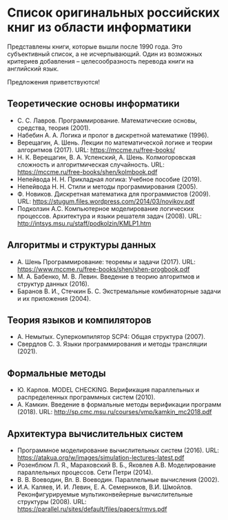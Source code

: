 # Список оригинальных российских книг из области информатики

Представлены книги, которые вышли после 1990 года. Это субъективный список, а не исчерпывающий. Один из возможных критериев добавления – целесообразность перевода книги на английский язык.

Предложения приветствуются!

## Теоретические основы информатики

* С. С. Лавров. Программирование. Математические основы, средства, теория (2001).
* Набебин А. А. Логика и пролог в дискретной математике (1996).
* Верещагин, А. Шень. Лекции по математической логике и теории алгоритмов (2017). URL: https://mccme.ru/free-books/
* Н. К. Верещагин, В. А. Успенский, А. Шень. Колмогоровская сложность и алгоритмическая случайность. URL: https://mccme.ru/free-books/shen/kolmbook.pdf
* Непейвода Н. Н. Прикладная логика: Учебное пособие (2019).
* Непейвода Н. Н. Стили и методы программирования (2005).
* Ф. Новиков. Дискретная математика для программистов (2009). URL: https://stugum.files.wordpress.com/2014/03/novikov.pdf
* Подколзин А.С. Компьютерное моделирование логических процессов. Архитектура и языки решателя задач (2008). URL: http://intsys.msu.ru/staff/podkolzin/KMLP1.htm

## Алгоритмы и структуры данных

* А. Шень Программирование: теоремы и задачи (2017). URL: https://www.mccme.ru/free-books/shen/shen-progbook.pdf
* М. А. Бабенко, М. В. Левин. Введение в теорию алгоритмов и структур данных (2016).
* Баранов В. И., Стечкин Б. С. Экстремальные комбинаторные задачи и их приложения (2004).

## Теория языков и компиляторов

* А. Немытых. Суперкомпилятор SCP4: Общая структура (2007).
* Свердлов С. З. Языки программирования и методы трансляции (2021).

## Формальные методы

* Ю. Карпов. MODEL CHECKING. Верификация параллельных и распределенных программных систем (2010).
* А. Камкин. Введение в формальные методы верификации программ (2018). URL: http://sp.cmc.msu.ru/courses/vmp/kamkin_mc2018.pdf

## Архитектура вычислительных систем

* Программное моделирование вычислительных систем (2016). URL: https://atakua.org/w/images/simulation-lectures-latest.pdf
* Розенблюм Л. Я., Мараховский В. Б., Яковлев А.В. Моделирование параллельных процессов. Сети Петри (2014).
* В. В. Воеводин, Вл. В. Воеводин. Параллельные вычисления (2002).
* И.А. Каляев, И. И. Левин, Е. А. Семерников, В.И. Шмойлов. Реконфигурируемые мультиконвейерные вычислительные структуры (2008). URL: https://parallel.ru/sites/default/files/papers/rmvs.pdf
